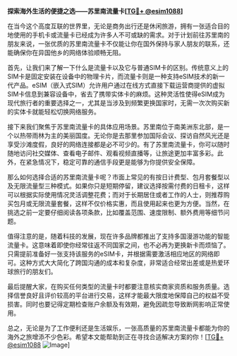 **探索海外生活的便捷之选——苏里南流量卡[[TG💪+ @esim1088](https://t.me/s/esim1088)]**

在当今这个高度互联的世界里，无论是商务出行还是休闲旅游，拥有一张适合目的地使用的手机卡或流量卡已经成为许多人不可或缺的需求。对于计划前往苏里南的朋友来说，一张优质的苏里南流量卡不仅能让你在国外保持与家人朋友的联系，还能确保你在异国他乡的网络体验顺畅无阻。

首先，让我们来了解一下什么是流量卡以及它与普通SIM卡的区别。传统意义上的SIM卡是固定安装在设备中的物理卡片，而流量卡则是一种支持eSIM技术的新一代产品。eSIM（嵌入式SIM）允许用户通过在线方式直接下载运营商提供的虚拟SIM卡信息到兼容设备中，省去了携带实体卡的麻烦。这种灵活性使得eSIM成为现代旅行者的重要选择之一，尤其是当涉及到频繁更换国家时，无需一次次购买新的实体卡就能轻松切换网络服务。

接下来我们聚焦于苏里南流量卡的具体应用场景。苏里南位于南美洲东北部，是一个以热带雨林为主的美丽国度。无论你是去那里参加国际会议、探访自然风光还是享受沙滩度假，良好的网络连接都是必不可少的。有了苏里南流量卡，你可以随时随地访问社交媒体、查看电子邮件、观看视频直播等，让旅途更加丰富多彩。此外，在紧急情况下，稳定可靠的通信手段更是能够为你提供安全保障。

那么如何选择合适的苏里南流量卡呢？市面上常见的有按日计费型、包月套餐型以及无限流量型三种模式。如果你只是短期停留，建议选择按需付费的日租卡，这样可以根据实际使用情况灵活调整花费；而对于长期居住或者工作的人士，则推荐购买包月或无限流量套餐，这样不仅价格实惠，而且使用起来也更为方便。当然，在挑选之前一定要仔细阅读各项条款，比如覆盖范围、速度限制、额外费用等细节问题。

值得注意的是，随着科技的发展，现在许多品牌都推出了支持多国漫游功能的智能流量卡。这意味着即使你经常往返不同国家之间，也不必再为更换新卡而烦恼了。只需提前准备好一张支持该服务的eSIM卡，并根据需要激活相应地区的网络即可。这种方式大大简化了跨国沟通的成本和复杂度，非常适合经常出差或是热爱环球旅行的朋友们。

最后提醒大家，在购买任何类型的流量卡时都要注意核实商家资质和服务质量。选择信誉良好且评价较高的平台进行交易，这样才能最大限度地保障自己的权益不受损害。同时也要记得定期检查账户余额及有效期，避免因疏忽导致断网影响正常使用。

总之，无论是为了工作便利还是生活娱乐，一张高质量的苏里南流量卡都能为你的海外之旅增添不少色彩。希望本文能帮助到正在寻找合适解决方案的你！[[TG💪+ @esim1088](https://t.me/s/esim1088) ![Image](https://i.postimg.cc/4NQfJmqS/Snipaste-2025-05-13-00-14-12.png)]